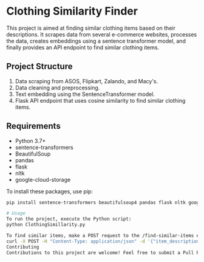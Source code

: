 # Clothing Similarity Finder
This project is aimed at finding similar clothing items based on their descriptions. It scrapes data from several e-commerce websites, processes the data, creates embeddings using a sentence transformer model, and finally provides an API endpoint to find similar clothing items.

## Project Structure
1. Data scraping from ASOS, Flipkart, Zalando, and Macy's.
2. Data cleaning and preprocessing.
3. Text embedding using the SentenceTransformer model.
4. Flask API endpoint that uses cosine similarity to find similar clothing items.

## Requirements
- Python 3.7+
- sentence-transformers
- BeautifulSoup
- pandas
- flask
- nltk
- google-cloud-storage

To install these packages, use pip:

```bash
pip install sentence-transformers beautifulsoup4 pandas flask nltk google-cloud-storage

# Usage
To run the project, execute the Python script:
python ClothingSimillarity.py

To find similar items, make a POST request to the /find-similar-items endpoint with a JSON body containing the item description. Here is an example using curl:
curl -X POST -H "Content-Type: application/json" -d '{"item_description": "your-item-description-here"}' http://localhost:5000/find-similar-items
Contributing
Contributions to this project are welcome! Feel free to submit a Pull Request.
